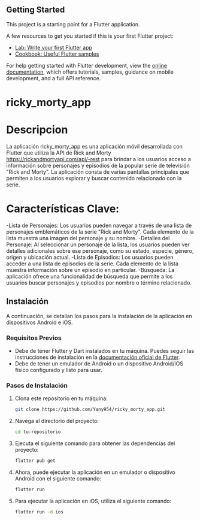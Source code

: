 ## Getting Started

This project is a starting point for a Flutter application.

A few resources to get you started if this is your first Flutter project:

- [Lab: Write your first Flutter app](https://docs.flutter.dev/get-started/codelab)
- [Cookbook: Useful Flutter samples](https://docs.flutter.dev/cookbook)

For help getting started with Flutter development, view the
[online documentation](https://docs.flutter.dev/), which offers tutorials,
samples, guidance on mobile development, and a full API reference.

# ricky_morty_app
# Descripcion
La aplicación ricky_morty_app es una aplicación móvil desarrollada con Flutter que utiliza la API de Rick and Morty https://rickandmortyapi.com/api/-rest para brindar a los usuarios acceso a información sobre personajes y episodios de la popular serie de televisión "Rick and Morty". La aplicación consta de varias pantallas principales que permiten a los usuarios explorar y buscar contenido relacionado con la serie.

# Características Clave:
-Lista de Personajes: 
   Los usuarios pueden navegar a través de una lista de personajes emblemáticos de la serie "Rick and Morty". Cada elemento de la lista muestra una imagen del personaje y su nombre.
-Detalles del Personaje:
    Al seleccionar un personaje de la lista, los usuarios pueden ver detalles adicionales sobre ese personaje, como su estado, especie, género, origen y ubicación actual.
-Lista de Episodios:
    Los usuarios pueden acceder a una lista de episodios de la serie. Cada elemento de la lista muestra información sobre un episodio en particular.
-Búsqueda:
   La aplicación ofrece una funcionalidad de búsqueda que permite a los usuarios buscar personajes y episodios por nombre o término relacionado.

## Instalación

A continuación, se detallan los pasos para la instalación de la aplicación en dispositivos Android e iOS.

### Requisitos Previos

- Debe de tener Flutter y Dart instalados en tu máquina. Puedes seguir las instrucciones de instalación en la [documentación oficial de Flutter](https://flutter.dev/docs/get-started/install).
- Debe de tener un emulador de Android o un dispositivo Android/iOS físico configurado y listo para usar.

### Pasos de Instalación
1. Clona este repositorio en tu máquina:

   ```bash
   git clone https://github.com/Yany954/ricky_morty_app.git


2. Navega al directorio del proyecto:
    ```bash
    cd tu-repositorio
3. Ejecuta el siguiente comando para obtener las dependencias del proyecto:
    ```bash
    flutter pub get
4. Ahora, puede ejecutar la aplicación en un emulador o dispositivo Android con el siguiente comando:
    ```bash
    flutter run

4. Para ejecutar la aplicación en iOS, utiliza el siguiente comando:
    ```bash
    flutter run -d ios




